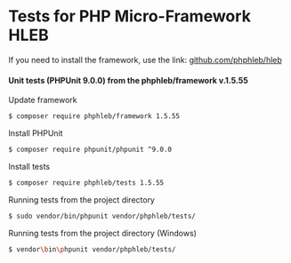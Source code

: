Tests for PHP Micro-Framework HLEB
=====================

 If you need to install the framework, use the link: [github.com/phphleb/hleb](https://github.com/phphleb/hleb) 
 
 
 #### Unit tests (PHPUnit 9.0.0) from the phphleb/framework v.1.5.55

Update framework

```bash
$ composer require phphleb/framework 1.5.55
```

Install PHPUnit

```bash
$ composer require phpunit/phpunit ^9.0.0
```

Install tests

```bash
$ composer require phphleb/tests 1.5.55
```

Running tests from the project directory

```bash
$ sudo vendor/bin/phpunit vendor/phphleb/tests/
```

Running tests from the project directory (Windows)

```bash
$ vendor\bin\phpunit vendor/phphleb/tests/
```
